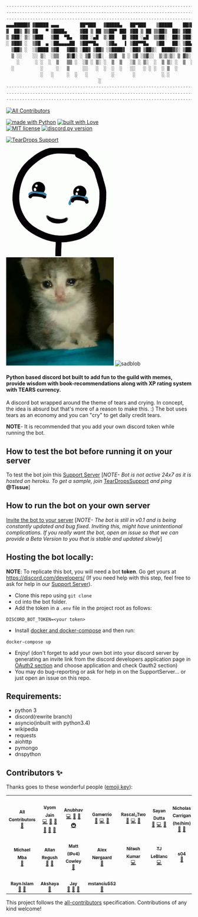 ```js
---------------------------------------------------------------------------------------------------
---------------------------------------------------------------------------------------------------
---------------------------------------------------------------------------------------------------
▄▄▄█████▓ ▓█████ ▄▄▄        ██▀███   ▓█████▄   ██▀███    ▒█████    ██▓███     ██████ 
▓  ██▒ ▓▒ ▓█   ▀ ▒████▄     ▓██ ▒ ██ ▒▒██▀ ██▌ ▓██ ▒ ██ ▒▒██▒  ██▒ ▓██░  ██▒ ▒██    ▒ 
▒ ▓██░ ▒░ ▒███   ▒██  ▀█▄   ▓██ ░▄█  ▒░██   █▌ ▓██ ░▄█  ▒▒██░  ██▒ ▓██░ ██▓▒ ░ ▓██▄   
░ ▓██▓ ░  ▒▓█  ▄ ░██▄▄▄▄██  ▒██▀▀█▄   ░▓█▄   ▌ ▒██▀▀█▄   ▒██   ██░ ▒██▄█▓▒  ▒  ▒   ██▒
  ▒██▒ ░  ░▒████ ▒▓█   ▓██▒ ░██▓ ▒██▒ ░▒████▓  ░██▓ ▒██▒░  ████▓▒░ ▒██▒ ░   ░▒██████▒▒
  ▒ ░░    ░░ ▒░  ░▒▒   ▓▒█░ ░ ▒▓ ░▒▓░  ▒▒▓  ▒ ░ ▒▓ ░▒▓░░  ▒░▒░▒░ ▒ ▓▒░ ░  ░ ▒ ▒▓▒ ▒ ░
    ░      ░ ░  ░  ▒   ▒▒ ░  ░▒ ░ ▒░ ░  ▒  ▒   ░▒ ░ ▒░  ░  ▒ ▒░ ░  ▒  ░      ░ ░▒  ░ ░
  ░          ░     ░   ▒     ░░   ░  ░  ░  ░   ░░   ░ ░ ░  ░ ▒  ░       ░  ░   ░  
             ░   ░     ░  ░   ░         ░       ░          ░ ░                  ░  
                                   ░                                          
---------------------------------------------------------------------------------------------------
---------------------------------------------------------------------------------------------------
---------------------------------------------------------------------------------------------------
```


<!-- ALL-CONTRIBUTORS-BADGE:START - Do not remove or modify this section -->
[![All Contributors](https://img.shields.io/badge/all_contributors-18-orange.svg?style=flat-square)](#contributors-)
<!-- ALL-CONTRIBUTORS-BADGE:END -->

<p>
<a href="https://www.python.org/"><img src="http://ForTheBadge.com/images/badges/made-with-python.svg" alt="made with Python"></a>
<a href="https://github.com/Vyvy-vi/"><img src="http://ForTheBadge.com/images/badges/built-with-love.svg" alt="built with Love"></a><br>
<a href="https://raw.githubusercontent.com/Vyvy-vi/TearDrops/main/LICENSE"><img src="https://img.shields.io/github/license/Vyvy-vi/TearDrops?style=flat-square" alt="MIT license"></a>
<a href="https://github.com/Rapptz/discord.py/releases/tag/v1.5.0"><img src="https://img.shields.io/badge/discord.py-v1.5.0-7289da.svg?style=flat-square" alt="discord.py version"></a>
</p>

[![TearDrops Support](https://discordapp.com/api/guilds/765880027467350047/widget.png?style=banner2)](https://discord.io/TearDropsSupport)


![tears gif](.github/resources/cries.gif)
![cri](.github/resources/cri.png)
![sadblob](https://media.discordapp.net/attachments/771696574697832469/773264495006318623/sadblob.png)

#### Python based discord bot built to add fun to the guild with memes, provide wisdom with book-recommendations along with XP rating system with <strong>TEARS</strong> currency.

A discord bot wrapped around the theme of tears and crying.
In concept, the idea is absurd but that's more of a reason to make this. :)
The bot uses tears as an economy and you can "cry" to get daily credit tears.

**NOTE**- It is recommended that you add your own discord token while running the bot.

## How to test the bot before running it on your server
To test the bot join this [Support Server](https://discord.gg/jTzGuYx)
  [*NOTE- Bot is not active 24x7 as it is hosted on heroku. To get a sample, join* [TearDropsSupport](https://discord.gg/jTzGuYx) *and ping* **@Tissue**]

## How to run the bot on your own server
[Invite the bot to your server](https://discord.com/api/oauth2/authorize?client_id=627772985872220161&permissions=379968&scope=bot)
[*NOTE- The bot is still in v0.1 and is being constantly updated and bug fixed. Inviting this, might have unintentional complications. If you really want the bot, open an issue so that we can provide a Beta Version to you that is stable and updated slowly*]

## Hosting the bot locally:

**NOTE**: To replicate this bot, you will need a bot **token**. Go get yours at https://discord.com/developers/ (If you need help with this step, feel free to ask for help in our [Support Server](https://discord.gg/jTzGuYx)).
- Clone this repo using `git clone`
- cd into the bot folder.
- Add the token in a `.env` file in the project root as follows:
```text
DISCORD_BOT_TOKEN=<your token>
```
- Install [docker and docker-compose](https://docs.docker.com/desktop/) and then run:
```
docker-compose up
```
- Enjoy! (don't forget to add your own bot into your discord server by generating an invite link from the discord developers application page in [OAuth2 section](https://discord.com/developers/applications/) and choose application and check Oauth2 section)
- You may do bug-reporting or ask for help in on the SupportServer... or just open an issue on this repo.

## Requirements:
- python 3
- discord(rewrite branch)
- asyncio(inbuilt with python3.4)
- wikipedia
- requests
- aiohttp
- pymongo
- dnspython

## Contributors ✨

Thanks goes to these wonderful people ([emoji key](https://allcontributors.org/docs/en/emoji-key)):

<!-- ALL-CONTRIBUTORS-LIST:START - Do not remove or modify this section -->
<!-- prettier-ignore-start -->
<!-- markdownlint-disable -->
<table>
  <tr>
    <td align="center"><a href="https://allcontributors.org"><img src="https://avatars1.githubusercontent.com/u/46410174?v=4" width="100px;" alt=""/><br /><sub><b>All Contributors</b></sub></a><br /><a href="https://github.com/Vyvy-vi/TearDrops/commits?author=all-contributors" title="Documentation">📖</a></td>
    <td align="center"><a href="https://github.com/Vyvy-vi"><img src="https://avatars0.githubusercontent.com/u/62864373?v=4" width="100px;" alt=""/><br /><sub><b>Vyom Jain</b></sub></a><br /><a href="https://github.com/Vyvy-vi/TearDrops/commits?author=Vyvy-vi" title="Code">💻</a> <a href="#projectManagement-Vyvy-vi" title="Project Management">📆</a> <a href="#design-Vyvy-vi" title="Design">🎨</a> <a href="https://github.com/Vyvy-vi/TearDrops/commits?author=Vyvy-vi" title="Documentation">📖</a> <a href="#maintenance-Vyvy-vi" title="Maintenance">🚧</a> <a href="https://github.com/Vyvy-vi/TearDrops/pulls?q=is%3Apr+reviewed-by%3AVyvy-vi" title="Reviewed Pull Requests">👀</a></td>
    <td align="center"><a href="https://anubhav.codes"><img src="https://avatars0.githubusercontent.com/u/1628340?v=4" width="100px;" alt=""/><br /><sub><b>Anubhav</b></sub></a><br /><a href="https://github.com/Vyvy-vi/TearDrops/commits?author=anubhavcodes" title="Code">💻</a> <a href="https://github.com/Vyvy-vi/TearDrops/commits?author=anubhavcodes" title="Documentation">📖</a> <a href="#ideas-anubhavcodes" title="Ideas, Planning, & Feedback">🤔</a> <a href="#infra-anubhavcodes" title="Infrastructure (Hosting, Build-Tools, etc)">🚇</a></td>
    <td align="center"><a href="https://github.com/gamerrio"><img src="https://avatars0.githubusercontent.com/u/21240909?v=4" width="100px;" alt=""/><br /><sub><b>Gamerrio</b></sub></a><br /><a href="#ideas-gamerrio" title="Ideas, Planning, & Feedback">🤔</a> <a href="https://github.com/Vyvy-vi/TearDrops/commits?author=gamerrio" title="Code">💻</a> <a href="#design-gamerrio" title="Design">🎨</a></td>
    <td align="center"><a href="https://github.com/RascalTwo"><img src="https://avatars0.githubusercontent.com/u/9403665?v=4" width="100px;" alt=""/><br /><sub><b>Rascal_Two</b></sub></a><br /><a href="https://github.com/Vyvy-vi/TearDrops/issues?q=author%3ARascalTwo" title="Bug reports">🐛</a> <a href="https://github.com/Vyvy-vi/TearDrops/commits?author=RascalTwo" title="Code">💻</a> <a href="#ideas-RascalTwo" title="Ideas, Planning, & Feedback">🤔</a></td>
    <td align="center"><a href="https://github.com/sayand0122"><img src="https://avatars1.githubusercontent.com/u/53222600?v=4" width="100px;" alt=""/><br /><sub><b>Sayan Dutta</b></sub></a><br /><a href="#ideas-sayand0122" title="Ideas, Planning, & Feedback">🤔</a> <a href="https://github.com/Vyvy-vi/TearDrops/commits?author=sayand0122" title="Code">💻</a> <a href="#design-sayand0122" title="Design">🎨</a></td>
    <td align="center"><a href="http://www.nhcarrigan.com"><img src="https://avatars1.githubusercontent.com/u/63889819?v=4" width="100px;" alt=""/><br /><sub><b>Nicholas Carrigan (he/him)</b></sub></a><br /><a href="#ideas-nhcarrigan" title="Ideas, Planning, & Feedback">🤔</a> <a href="https://github.com/Vyvy-vi/TearDrops/commits?author=nhcarrigan" title="Documentation">📖</a></td>
  </tr>
  <tr>
    <td align="center"><a href="https://mikeysan.hashnode.dev"><img src="https://avatars1.githubusercontent.com/u/13338176?v=4" width="100px;" alt=""/><br /><sub><b>Michael Mba</b></sub></a><br /><a href="#ideas-mikeysan" title="Ideas, Planning, & Feedback">🤔</a></td>
    <td align="center"><a href="https://github.com/AllanRegush"><img src="https://avatars0.githubusercontent.com/u/17693494?v=4" width="100px;" alt=""/><br /><sub><b>Allan Regush</b></sub></a><br /><a href="#ideas-AllanRegush" title="Ideas, Planning, & Feedback">🤔</a> <a href="https://github.com/Vyvy-vi/TearDrops/commits?author=AllanRegush" title="Documentation">📖</a></td>
    <td align="center"><a href="https://mattcowley.co.uk/"><img src="https://avatars2.githubusercontent.com/u/12371363?v=4" width="100px;" alt=""/><br /><sub><b>Matt (IPv4) Cowley</b></sub></a><br /><a href="#ideas-MattIPv4" title="Ideas, Planning, & Feedback">🤔</a></td>
    <td align="center"><a href="https://github.com/AbstractUmbra"><img src="https://avatars0.githubusercontent.com/u/16031716?v=4" width="100px;" alt=""/><br /><sub><b>Alex Nørgaard</b></sub></a><br /><a href="#ideas-AbstractUmbra" title="Ideas, Planning, & Feedback">🤔</a></td>
    <td align="center"><a href="https://github.com/LazybuddyNK"><img src="https://avatars3.githubusercontent.com/u/59273928?v=4" width="100px;" alt=""/><br /><sub><b>Nitesh Kumar</b></sub></a><br /><a href="https://github.com/Vyvy-vi/TearDrops/commits?author=LazybuddyNK" title="Code">💻</a></td>
    <td align="center"><a href="https://github.com/IcemanEtika"><img src="https://avatars0.githubusercontent.com/u/44535539?v=4" width="100px;" alt=""/><br /><sub><b>TJ LeBlanc</b></sub></a><br /><a href="https://github.com/Vyvy-vi/TearDrops/commits?author=IcemanEtika" title="Code">💻</a></td>
    <td align="center"><a href="https://github.com/s04"><img src="https://avatars2.githubusercontent.com/u/70141652?v=4" width="100px;" alt=""/><br /><sub><b>s04</b></sub></a><br /><a href="#ideas-s04" title="Ideas, Planning, & Feedback">🤔</a></td>
  </tr>
  <tr>
    <td align="center"><a href="https://github.com/SKULLXL"><img src="https://avatars3.githubusercontent.com/u/68315325?v=4" width="100px;" alt=""/><br /><sub><b>Rayn Islam</b></sub></a><br /><a href="https://github.com/Vyvy-vi/TearDrops/issues?q=author%3ASKULLXL" title="Bug reports">🐛</a> <a href="#ideas-SKULLXL" title="Ideas, Planning, & Feedback">🤔</a></td>
    <td align="center"><a href="https://github.com/AkshayaKulasekaran"><img src="https://avatars2.githubusercontent.com/u/61582763?v=4" width="100px;" alt=""/><br /><sub><b>Akshaya</b></sub></a><br /><a href="https://github.com/Vyvy-vi/TearDrops/issues?q=author%3AAkshayaKulasekaran" title="Bug reports">🐛</a></td>
    <td align="center"><a href="https://github.com/jveer634"><img src="https://avatars0.githubusercontent.com/u/47923507?v=4" width="100px;" alt=""/><br /><sub><b>Jay</b></sub></a><br /><a href="#ideas-jveer634" title="Ideas, Planning, & Feedback">🤔</a> <a href="https://github.com/Vyvy-vi/TearDrops/commits?author=jveer634" title="Documentation">📖</a> <a href="https://github.com/Vyvy-vi/TearDrops/issues?q=author%3Ajveer634" title="Bug reports">🐛</a></td>
    <td align="center"><a href="https://github.com/mstanciu552"><img src="https://avatars3.githubusercontent.com/u/34579048?v=4" width="100px;" alt=""/><br /><sub><b>mstanciu552</b></sub></a><br /><a href="https://github.com/Vyvy-vi/TearDrops/commits?author=mstanciu552" title="Documentation">📖</a></td>
  </tr>
</table>

<!-- markdownlint-enable -->
<!-- prettier-ignore-end -->
<!-- ALL-CONTRIBUTORS-LIST:END -->

This project follows the [all-contributors](https://github.com/all-contributors/all-contributors) specification. Contributions of any kind welcome!

